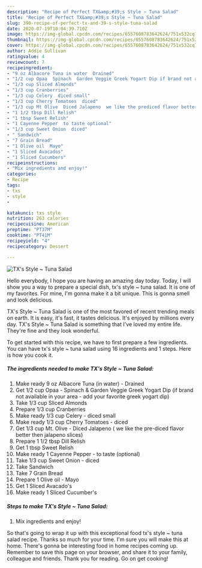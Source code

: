 ```yaml
---
description: "Recipe of Perfect TX&amp;#39;s Style ~ Tuna Salad"
title: "Recipe of Perfect TX&amp;#39;s Style ~ Tuna Salad"
slug: 390-recipe-of-perfect-tx-and-39-s-style-tuna-salad
date: 2020-07-19T10:04:39.710Z
image: https://img-global.cpcdn.com/recipes/6557608783642624/751x532cq70/txs-style-tuna-salad-recipe-main-photo.jpg
thumbnail: https://img-global.cpcdn.com/recipes/6557608783642624/751x532cq70/txs-style-tuna-salad-recipe-main-photo.jpg
cover: https://img-global.cpcdn.com/recipes/6557608783642624/751x532cq70/txs-style-tuna-salad-recipe-main-photo.jpg
author: Addie Sullivan
ratingvalue: 4
reviewcount: 7
recipeingredient:
- "9 oz Albacore Tuna in water  Drained"
- "1/2 cup Opaa  Spinach  Garden Veggie Greek Yogart Dip if brand not available in your area  add your favorite greek yogart dip"
- "1/3 cup Sliced Almonds"
- "1/3 cup Cranberries"
- "1/3 cup Celery  diced small"
- "1/3 cup Cherry Tomatoes  diced"
- "1/3 cup Mt Olive  Diced Jalapeno  we like the prediced flavor better then jalapeno slices"
- "1 1/2 tbsp Dill Relish"
- "1 tbsp Sweet Relish"
- "1 Cayenne Pepper  to taste optional"
- "1/3 cup Sweet Onion  diced"
- " Sandwich"
- "7 Grain Bread"
- "1 Olive oil  Mayo"
- "1 Sliced Avacados"
- "1 Sliced Cucumbers"
recipeinstructions:
- "Mix ingredients and enjoy!"
categories:
- Recipe
tags:
- txs
- style
- 

katakunci: txs style  
nutrition: 263 calories
recipecuisine: American
preptime: "PT37M"
cooktime: "PT41M"
recipeyield: "4"
recipecategory: Dessert

---
```



![TX&#39;s Style ~ Tuna Salad](https://img-global.cpcdn.com/recipes/6557608783642624/751x532cq70/txs-style-tuna-salad-recipe-main-photo.jpg)

Hello everybody, I hope you are having an amazing day today. Today, I will show you a way to prepare a special dish, tx&#39;s style ~ tuna salad. It is one of my favorites. For mine, I'm gonna make it a bit unique. This is gonna smell and look delicious.



TX&#39;s Style ~ Tuna Salad is one of the most favored of recent trending meals on earth. It is easy, it's fast, it tastes delicious. It's enjoyed by millions every day. TX&#39;s Style ~ Tuna Salad is something that I've loved my entire life. They're fine and they look wonderful.


To get started with this recipe, we have to first prepare a few ingredients. You can have tx&#39;s style ~ tuna salad using 16 ingredients and 1 steps. Here is how you cook it.

<!--inarticleads1-->

##### The ingredients needed to make TX&#39;s Style ~ Tuna Salad:

1. Make ready 9 oz Albacore Tuna (in water) - Drained
1. Get 1/2 cup Opaa - Spinach &amp; Garden Veggie Greek Yogart Dip (if brand not available in your area - add your favorite greek yogart dip)
1. Take 1/3 cup Sliced Almonds
1. Prepare 1/3 cup Cranberries
1. Make ready 1/3 cup Celery - diced small
1. Make ready 1/3 cup Cherry Tomatoes - diced
1. Get 1/3 cup Mt. Olive - Diced Jalapeno ( we like the pre-diced flavor better then jalapeno slices)
1. Prepare 1 1/2 tbsp Dill Relish
1. Get 1 tbsp Sweet Relish
1. Make ready 1 Cayenne Pepper - to taste (optional)
1. Take 1/3 cup Sweet Onion - diced
1. Take  Sandwich
1. Take 7 Grain Bread
1. Prepare 1 Olive oil - Mayo
1. Get 1 Sliced Avacado&#39;s
1. Make ready 1 Sliced Cucumber&#39;s




<!--inarticleads2-->

##### Steps to make TX&#39;s Style ~ Tuna Salad:

1. Mix ingredients and enjoy!




So that's going to wrap it up with this exceptional food tx&#39;s style ~ tuna salad recipe. Thanks so much for your time. I'm sure you will make this at home. There's gonna be interesting food in home recipes coming up. Remember to save this page on your browser, and share it to your family, colleague and friends. Thank you for reading. Go on get cooking!
